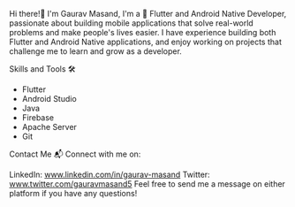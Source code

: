 Hi there!👋 I'm Gaurav Masand,
I'm a 📱 Flutter and Android Native Developer, passionate about building mobile applications that solve real-world problems and make people's lives easier. I have experience building both Flutter and Android Native applications, and enjoy working on projects that challenge me to learn and grow as a developer.

Skills and Tools 🛠️
 - Flutter
 - Android Studio
 - Java
 - Firebase
 - Apache Server
 - Git

Contact Me 📬
Connect with me on:

LinkedIn: www.linkedin.com/in/gaurav-masand
Twitter: www.twitter.com/gauravmasand5
Feel free to send me a message on either platform if you have any questions!
